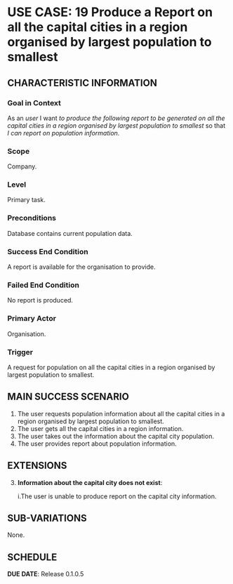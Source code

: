 # USE CASE: 19 Produce a Report on all the capital cities in a region organised by largest population to smallest


## CHARACTERISTIC INFORMATION

### Goal in Context

As an *user* I want *to produce the following report to be generated
on all the capital cities in a region organised by largest population to smallest* so that *I can report on population information*.

### Scope

Company.

### Level

Primary task.

### Preconditions

Database contains current population data.

### Success End Condition

A report is available for the organisation to provide.

### Failed End Condition

No report is produced.

### Primary Actor

Organisation.

### Trigger

A request for population on all the capital cities in a region organised by largest population to smallest.

## MAIN SUCCESS SCENARIO

1. The user requests population information about all the capital cities in a region organised by largest population to smallest.
2. The user gets all the capital cities in a region information.
3. The user takes out the information about the capital city population.
4. The user provides report about population information.

## EXTENSIONS

3. **Information about the capital city does not exist**:

   i.The user is unable to produce report on the capital city information.

## SUB-VARIATIONS

None.

## SCHEDULE

**DUE DATE**: Release 0.1.0.5
